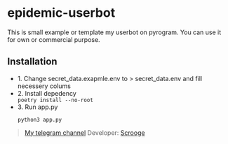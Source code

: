# epidemic-userbot

This is small example or template my userbot on pyrogram. You can use it for own or commercial purpose.

## Installation 

<ul>
    <li>1. Change secret_data.exapmle.env to > secret_data.env and fill necessery colums</li>
    <li>2. Install depedency</li>
    <code>poetry install --no-root</code>
    <li>3. Run app.py</li>
    
    python3 app.py
</ul>


> [My telegram channel](https://t.me/epidemic_news)
Developer: [Scrooge](https://t.me/Ghost_Of_Memory)
